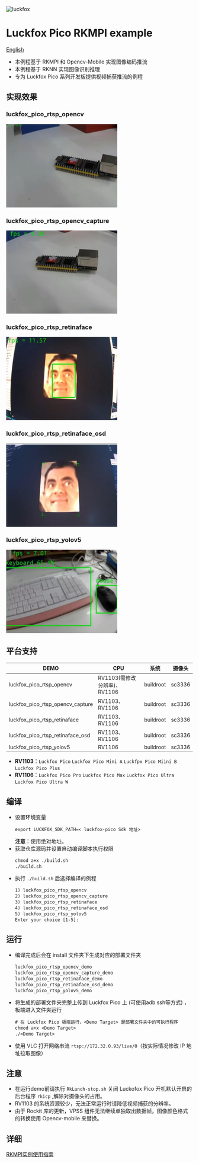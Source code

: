 ![luckfox](https://github.com/LuckfoxTECH/luckfox-pico/assets/144299491/cec5c4a5-22b9-4a9a-abb1-704b11651e88)
# Luckfox Pico RKMPI example
[English](./README.md)
+ 本例程基于 RKMPI 和 Opencv-Mobile 实现图像编码推流
+ 本例程基于 RKNN 实现图像识别推理
+ 专为 Luckfox Pico 系列开发板提供视频捕获推流的例程

## 实现效果
### luckfox_pico_rtsp_opencv   
<img src="images/luckfox_pico_rtsp_opencv.jpg" alt="luckfox_pico_rtsp_opencv" width="300">

### luckfox_pico_rtsp_opencv_capture
<img src="images/luckfox_pico_rtsp_opencv_capture.jpg" alt="luckfox_pico_rtsp_opencv_capture" width="300">

### luckfox_pico_rtsp_retinaface   
<img src="images/luckfox_pico_rtsp_retinaface.jpg" alt="luckfox_pico_rtsp_retinaface" width="300">

### luckfox_pico_rtsp_retinaface_osd 
<img src="images/luckfox_pico_rtsp_retinaface_osd.jpg" alt="luckfox_pico_rtsp_retinaface_osd" width="300">

### luckfox_pico_rtsp_yolov5        
<img src="images/luckfox_pico_rtsp_yolov5.jpg" alt="luckfox_pico_rtsp_yolov5" width="300">

## 平台支持
 DEMO                           | CPU | 系统 | 摄像头 |
------------------------------- | --- | ---- | ------- |
luckfox_pico_rtsp_opencv        | RV1103(需修改分辨率)、RV1106 | buildroot | sc3336
luckfox_pico_rtsp_opencv_capture| RV1103、RV1106 | buildroot | sc3336 
luckfox_pico_rtsp_retinaface    | RV1103、RV1106 | buildroot | sc3336 
luckfox_pico_rtsp_retinaface_osd| RV1103、RV1106 | buildroot | sc3336 
luckfox_pico_rtsp_yolov5        | RV1106         | buildroot | sc3336 

+ **RV1103**：`Luckfox Pico` `Luckfox Pico Mini A` `Luckfpx Pico Miini B` `Luckfox Pico Plus`
+ **RV1106**：`Luckfox Pico Pro` `Luckfox Pico Max` `Luckfox Pico Ultra` `Luckfox Pico Ultra W`

## 编译
+ 设置环境变量
    ```
    export LUCKFOX_SDK_PATH=< luckfox-pico Sdk 地址>
    ```
    **注意**：使用绝对地址。
+ 获取仓库源码并设置自动编译脚本执行权限
    ```
    chmod a+x ./build.sh
    ./build.sh
    ```
+ 执行 `./build.sh` 后选择编译的例程
    ```
    1) luckfox_pico_rtsp_opencv
    2) luckfox_pico_rtsp_opencv_capture
    3) luckfox_pico_rtsp_retinaface
    4) luckfox_pico_rtsp_retinaface_osd
    5) luckfox_pico_rtsp_yolov5
    Enter your choice [1-5]:
    ```

## 运行
+ 编译完成后会在 install 文件夹下生成对应的部署文件夹
    ```
    luckfox_pico_rtsp_opencv_demo  
    luckfox_pico_rtsp_opencv_capture_demo  
    luckfox_pico_rtsp_retinaface_demo
    luckfox_pico_rtsp_retinaface_osd_demo
    luckfox_pico_rtsp_yolov5_demo 
    ```
+ 将生成的部署文件夹完整上传到 Luckfox Pico 上 (可使用adb ssh等方式) ，板端进入文件夹运行
    ```
    # 在 Luckfox Pico 板端运行，<Demo Target> 是部署文件夹中的可执行程序
    chmod a+x <Demo Target>
    ./<Demo Target>
    ```
+ 使用 VLC 打开网络串流 `rtsp://172.32.0.93/live/0`（按实际情况修改 IP 地址拉取图像）

## 注意
+ 在运行demo前请执行 `RkLunch-stop.sh` 关闭 Luckofox Pico 开机默认开启的后台程序 `rkicp` ,解除对摄像头的占用。
+ RV1103 的系统资源较少，无法正常运行时请降低视频捕获的分辨率。
+ 由于 Rockit 库的更新，VPSS 组件无法继续单独取出数据帧，图像颜色格式的转换使用 Opencv-mobile 来替换。

## 详细
[RKMPI实例使用指南](https://wiki.luckfox.com/zh/Luckfox-Pico/Luckfox-Pico-RV1106/Luckfox-Pico-Ultra-W/RKMPI-example)